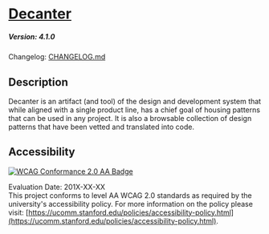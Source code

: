 # [Decanter](https://github.com/SU-SWS/decanter)
##### Version: 4.1.0

Changelog: [CHANGELOG.md](CHANGELOG.md)

Description
---

Decanter is an artifact (and tool) of the design and development system that while aligned with a single product line, has a chief goal of housing
patterns that can be used in any project. It is also a browsable collection of design patterns that have been vetted and translated into code.

Accessibility
---
[![WCAG Conformance 2.0 AA Badge](https://www.w3.org/WAI/wcag2AA-blue.png)](https://www.w3.org/TR/WCAG20/)

Evaluation Date: 201X-XX-XX  
This project conforms to level AA WCAG 2.0 standards as required by the university's accessibility policy. For more information on the policy please visit: [https://ucomm.stanford.edu/policies/accessibility-policy.html](https://ucomm.stanford.edu/policies/accessibility-policy.html).
